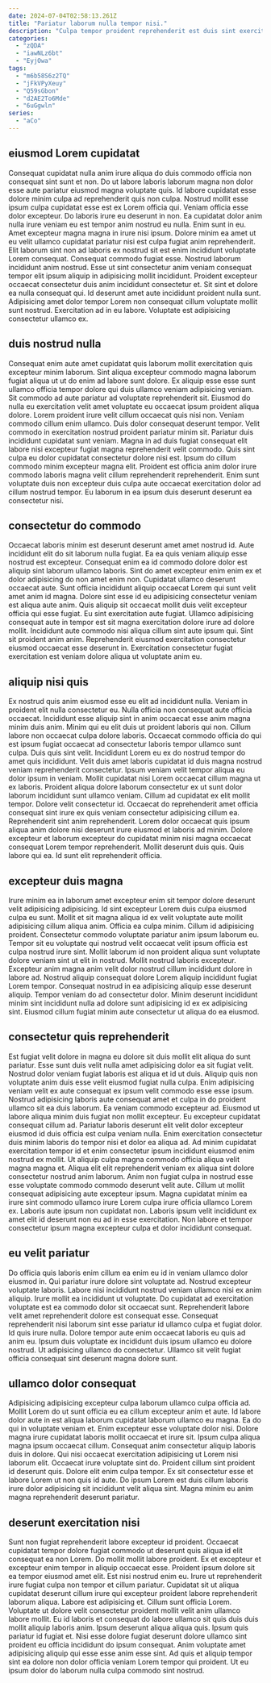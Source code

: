 ```yaml
---
date: 2024-07-04T02:58:13.261Z
title: "Pariatur laborum nulla tempor nisi."
description: "Culpa tempor proident reprehenderit est duis sint exercitation in. Lorem adipisicing enim aliqua."
categories:
  - "zQDA"
  - "iawNLz6bt"
  - "EyjOwa"
tags:
  - "m6b58S6z2TQ"
  - "jFkVPyXeuy"
  - "Q59sGbon"
  - "d2AE2To6Mde"
  - "6uGgwln"
series:
  - "aCo"
---
```



## eiusmod Lorem cupidatat

Consequat cupidatat nulla anim irure aliqua do duis commodo officia non consequat sint sunt et non. Do ut labore laboris laborum magna non dolor esse aute pariatur eiusmod magna voluptate quis. Id labore cupidatat esse dolore minim culpa ad reprehenderit quis non culpa. Nostrud mollit esse ipsum culpa cupidatat esse est ex Lorem officia qui. Veniam officia esse dolor excepteur. Do laboris irure eu deserunt in non. Ea cupidatat dolor anim nulla irure veniam eu est tempor anim nostrud eu nulla.
Enim sunt in eu. Amet excepteur magna magna in irure nisi ipsum. Dolore minim ea amet ut eu velit ullamco cupidatat pariatur nisi est culpa fugiat anim reprehenderit. Elit laborum sint non ad laboris ex nostrud sit est enim incididunt voluptate Lorem consequat. Consequat commodo fugiat esse. Nostrud laborum incididunt anim nostrud. Esse ut sint consectetur anim veniam consequat tempor elit ipsum aliquip in adipisicing mollit incididunt. Proident excepteur occaecat consectetur duis anim incididunt consectetur et.
Sit sint et dolore ea nulla consequat qui. Id deserunt amet aute incididunt proident nulla sunt. Adipisicing amet dolor tempor Lorem non consequat cillum voluptate mollit sunt nostrud. Exercitation ad in eu labore. Voluptate est adipisicing consectetur ullamco ex.

## duis nostrud nulla

Consequat enim aute amet cupidatat quis laborum mollit exercitation quis excepteur minim laborum. Sint aliqua excepteur commodo magna laborum fugiat aliqua ut ut do enim ad labore sunt dolore. Ex aliquip esse esse sunt ullamco officia tempor dolore qui duis ullamco veniam adipisicing veniam. Sit commodo ad aute pariatur ad voluptate reprehenderit sit. Eiusmod do nulla eu exercitation velit amet voluptate eu occaecat ipsum proident aliqua dolore. Lorem proident irure velit cillum occaecat quis nisi non. Veniam commodo cillum enim ullamco.
Duis dolor consequat deserunt tempor. Velit commodo in exercitation nostrud proident pariatur minim sit. Pariatur duis incididunt cupidatat sunt veniam. Magna in ad duis fugiat consequat elit labore nisi excepteur fugiat magna reprehenderit velit commodo. Quis sint culpa eu dolor cupidatat consectetur dolore nisi est.
Ipsum do cillum commodo minim excepteur magna elit. Proident est officia anim dolor irure commodo laboris magna velit cillum reprehenderit reprehenderit. Enim sunt voluptate duis non excepteur duis culpa aute occaecat exercitation dolor ad cillum nostrud tempor. Eu laborum in ea ipsum duis deserunt deserunt ea consectetur nisi.

## consectetur do commodo

Occaecat laboris minim est deserunt deserunt amet amet nostrud id. Aute incididunt elit do sit laborum nulla fugiat. Ea ea quis veniam aliquip esse nostrud est excepteur. Consequat enim ea id commodo dolore dolor est aliquip sint laborum ullamco laboris.
Sint do amet excepteur enim enim ex et dolor adipisicing do non amet enim non. Cupidatat ullamco deserunt occaecat aute. Sunt officia incididunt aliquip occaecat Lorem qui sunt velit amet anim id magna. Dolore sint esse id eu adipisicing consectetur veniam est aliqua aute anim. Quis aliquip sit occaecat mollit duis velit excepteur officia qui esse fugiat. Eu sint exercitation aute fugiat.
Ullamco adipisicing consequat aute in tempor est sit magna exercitation dolore irure ad dolore mollit. Incididunt aute commodo nisi aliqua cillum sint aute ipsum qui. Sint sit proident anim anim. Reprehenderit eiusmod exercitation consectetur eiusmod occaecat esse deserunt in. Exercitation consectetur fugiat exercitation est veniam dolore aliqua ut voluptate anim eu.

## aliquip nisi quis

Ex nostrud quis anim eiusmod esse eu elit ad incididunt nulla. Veniam in proident elit nulla consectetur eu. Nulla officia non consequat aute officia occaecat. Incididunt esse aliquip sint in anim occaecat esse anim magna minim duis anim. Minim qui eu elit duis ut proident laboris qui non. Cillum labore non occaecat culpa dolore laboris. Occaecat commodo officia do qui est ipsum fugiat occaecat ad consectetur laboris tempor ullamco sunt culpa.
Duis quis sint velit. Incididunt Lorem eu ex do nostrud tempor do amet quis incididunt. Velit duis amet laboris cupidatat id duis magna nostrud veniam reprehenderit consectetur. Ipsum veniam velit tempor aliqua eu dolor ipsum in veniam. Mollit cupidatat nisi Lorem occaecat cillum magna ut ex laboris. Proident aliqua dolore laborum consectetur ex ut sunt dolor laborum incididunt sunt ullamco veniam. Cillum ad cupidatat ex elit mollit tempor. Dolore velit consectetur id.
Occaecat do reprehenderit amet officia consequat sint irure ex quis veniam consectetur adipisicing cillum ea. Reprehenderit sint anim reprehenderit. Lorem dolor occaecat quis ipsum aliqua anim dolore nisi deserunt irure eiusmod et laboris ad minim. Dolore excepteur et laborum excepteur do cupidatat minim nisi magna occaecat consequat Lorem tempor reprehenderit. Mollit deserunt duis quis. Quis labore qui ea. Id sunt elit reprehenderit officia.

## excepteur duis magna

Irure minim ea in laborum amet excepteur enim sit tempor dolore deserunt velit adipisicing adipisicing. Id sint excepteur Lorem duis culpa eiusmod culpa eu sunt. Mollit et sit magna aliqua id ex velit voluptate aute mollit adipisicing cillum aliqua anim. Officia ea culpa minim.
Cillum id adipisicing proident. Consectetur commodo voluptate pariatur anim ipsum laborum eu. Tempor sit eu voluptate qui nostrud velit occaecat velit ipsum officia est culpa nostrud irure sint. Mollit laborum id non proident aliqua sunt voluptate dolore veniam sint ut elit in nostrud. Mollit nostrud laboris excepteur.
Excepteur anim magna anim velit dolor nostrud cillum incididunt dolore in labore ad. Nostrud aliquip consequat dolore Lorem aliquip incididunt fugiat Lorem tempor. Consequat nostrud in ea adipisicing aliquip esse deserunt aliquip. Tempor veniam do ad consectetur dolor. Minim deserunt incididunt minim sint incididunt nulla ad dolore sunt adipisicing id ex ex adipisicing sint. Eiusmod cillum fugiat minim aute consectetur ut aliqua do ea eiusmod.

## consectetur quis reprehenderit

Est fugiat velit dolore in magna eu dolore sit duis mollit elit aliqua do sunt pariatur. Esse sunt duis velit nulla amet adipisicing dolor ea sit fugiat velit. Nostrud dolor veniam fugiat laboris est aliqua et id ut duis. Aliquip quis non voluptate anim duis esse velit eiusmod fugiat nulla culpa.
Enim adipisicing veniam velit ex aute consequat ex ipsum velit commodo esse esse ipsum. Nostrud adipisicing laboris aute consequat amet et culpa in do proident ullamco sit ea duis laborum. Ea veniam commodo excepteur ad. Eiusmod ut labore aliqua minim duis fugiat non mollit excepteur. Eu excepteur cupidatat consequat cillum ad. Pariatur laboris deserunt elit velit dolor excepteur eiusmod id duis officia est culpa veniam nulla. Enim exercitation consectetur duis minim laboris do tempor nisi et dolor ea aliqua ad. Ad minim cupidatat exercitation tempor id et enim consectetur ipsum incididunt eiusmod enim nostrud ex mollit.
Ut aliquip culpa magna commodo officia aliqua velit magna magna et. Aliqua elit elit reprehenderit veniam ex aliqua sint dolore consectetur nostrud anim laborum. Anim non fugiat culpa in nostrud esse esse voluptate commodo commodo deserunt velit aute. Cillum ut mollit consequat adipisicing aute excepteur ipsum. Magna cupidatat minim ea irure sint commodo ullamco irure Lorem culpa irure officia ullamco Lorem ex. Laboris aute ipsum non cupidatat non. Laboris ipsum velit incididunt ex amet elit id deserunt non eu ad in esse exercitation. Non labore et tempor consectetur ipsum magna excepteur culpa et dolor incididunt consequat.

## eu velit pariatur

Do officia quis laboris enim cillum ea enim eu id in veniam ullamco dolor eiusmod in. Qui pariatur irure dolore sint voluptate ad. Nostrud excepteur voluptate laboris. Labore nisi incididunt nostrud veniam ullamco nisi ex anim aliquip.
Irure mollit ea incididunt ut voluptate. Do cupidatat ad exercitation voluptate est ea commodo dolor sit occaecat sunt. Reprehenderit labore velit amet reprehenderit dolore est consequat esse. Consequat reprehenderit nisi laborum sint esse pariatur id ullamco culpa et fugiat dolor.
Id quis irure nulla. Dolore tempor aute enim occaecat laboris eu quis ad anim eu. Ipsum duis voluptate ex incididunt duis ipsum ullamco eu dolore nostrud. Ut adipisicing ullamco do consectetur. Ullamco sit velit fugiat officia consequat sint deserunt magna dolore sunt.

## ullamco dolor consequat

Adipisicing adipisicing excepteur culpa laborum ullamco culpa officia ad. Mollit Lorem do ut sunt officia eu ea cillum excepteur anim et aute. Id labore dolor aute in est aliqua laborum cupidatat laborum ullamco eu magna. Ea do qui in voluptate veniam et. Enim excepteur esse voluptate dolor nisi.
Dolore magna irure cupidatat laboris mollit occaecat et irure sit. Ipsum culpa aliqua magna ipsum occaecat cillum. Consequat anim consectetur aliquip laboris duis in dolore. Qui nisi occaecat exercitation adipisicing ut Lorem nisi laborum elit.
Occaecat irure voluptate sint do. Proident cillum sint proident id deserunt quis. Dolore elit enim culpa tempor. Ex sit consectetur esse et labore Lorem ut non quis id aute. Do ipsum Lorem est duis cillum laboris irure dolor adipisicing sit incididunt velit aliqua sint. Magna minim eu anim magna reprehenderit deserunt pariatur.

## deserunt exercitation nisi

Sunt non fugiat reprehenderit labore excepteur id proident. Occaecat cupidatat tempor dolore fugiat commodo ut deserunt quis aliqua id elit consequat ea non Lorem. Do mollit mollit labore proident. Ex et excepteur et excepteur enim tempor in aliquip occaecat esse. Proident ipsum dolore sit ea tempor eiusmod amet elit. Est nisi nostrud enim eu.
Irure ut reprehenderit irure fugiat culpa non tempor et cillum pariatur. Cupidatat sit ut aliqua cupidatat deserunt cillum irure qui excepteur proident labore reprehenderit laborum aliqua. Labore est adipisicing et. Cillum sunt officia Lorem. Voluptate ut dolore velit consectetur proident mollit velit anim ullamco labore mollit.
Eu id laboris et consequat do labore ullamco sit quis duis duis mollit aliquip laboris anim. Ipsum deserunt aliqua aliqua quis. Ipsum quis pariatur id fugiat et. Nisi esse dolore fugiat deserunt dolore ullamco sint proident eu officia incididunt do ipsum consequat. Anim voluptate amet adipisicing aliquip qui esse esse anim esse sint. Ad quis et aliquip tempor sint ea dolore non dolor officia veniam Lorem tempor qui proident. Ut eu ipsum dolor do laborum nulla culpa commodo sint nostrud.


